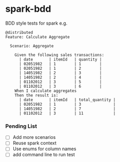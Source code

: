 # spark-bdd
BDD style tests for spark e.g.
```
@distributed
Feature: Calculate Aggregate

  Scenario: Aggregate

    Given the following sales transactions:
      | date       | itemId   | quantity |
      | 02051982   | 1        | 1        |
      | 02051982   | 1        | 2        |
      | 14051982   | 2        | 3        |
      | 14051982   | 2        | 4        |
      | 01102012   | 3        | 5        |
      | 01102012   | 3        | 6        |
    When I calculate aggregates
    Then the result is:
      | date       | itemId   | total_quantity |
      | 02051982   | 1        | 3              |
      | 14051982   | 2        | 7              |
      | 01102012   | 3        | 11             |
```

### Pending List

- [ ] Add more scenarios
- [ ] Reuse spark context
- [ ] Use enums for column names
- [ ] add command line to run test